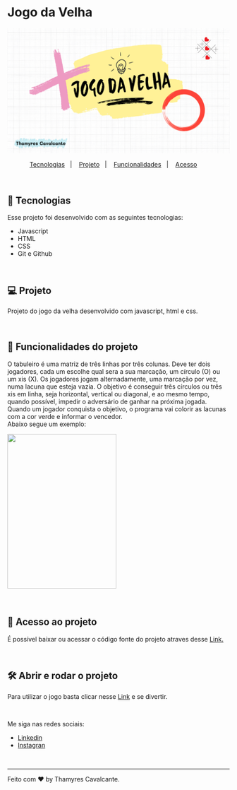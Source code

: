 # Jogo da Velha 

![Capa ](geral/Capa.png)


<p align="center">
  <a href="#-tecnologias">Tecnologias</a>&nbsp;&nbsp;&nbsp;|&nbsp;&nbsp;&nbsp;
   <a href="#-projeto">Projeto</a>&nbsp;&nbsp;&nbsp;|&nbsp;&nbsp;&nbsp;  
  <a href="#-Layout">Funcionalidades</a>&nbsp;&nbsp;&nbsp;|&nbsp;&nbsp;&nbsp; 
  <a href="#-Documentação">Acesso</a>&nbsp;&nbsp;&nbsp;&nbsp;&nbsp;&nbsp;    
</p>

<br>

## 🚀 Tecnologias

Esse projeto foi desenvolvido com as seguintes tecnologias:
- Javascript
- HTML
- CSS
- Git e Github

<br>

## 💻 Projeto

Projeto do jogo da velha desenvolvido com javascript, html e css.

<br>

## 🔨 Funcionalidades do projeto

O tabuleiro  é uma matriz  de três linhas por três colunas. Deve ter dois jogadores, cada um escolhe qual sera a sua marcação, um círculo (O) ou um xis (X). Os jogadores jogam alternadamente, uma marcação por vez, numa lacuna que esteja vazia. O objetivo é conseguir três círculos ou três xis em linha, seja horizontal, vertical ou diagonal, e ao mesmo tempo, quando possível, impedir o adversário de ganhar na próxima jogada. Quando um jogador conquista o objetivo, o programa vai colorir as lacunas com a cor verde e informar o vencedor.<br>
Abaixo segue um exemplo:

<img width="70%" height="350" src="geral/Jogo_velha.gif"></img>

<br>

## 📁 Acesso ao projeto

É possível baixar ou acessar o código fonte do projeto atraves desse [Link.](https://github.com/Thamyresmya/Jogo_da_Velha)


<br>

## 🛠️ Abrir e rodar o projeto

Para utilizar o jogo basta clicar nesse [Link](https://thamyresmya.github.io/Jogo_da_Velha/) e se divertir.


<br>

Me siga nas redes sociais:
- [Linkedin](https://www.linkedin.com/in/thamyrescavalcante/)
- [Instagran](https://www.instagram.com/thamyres__cavalcante/)

<br>

---

Feito com ♥ by Thamyres Cavalcante.




